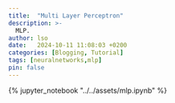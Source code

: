 ```yaml
---
title:  "Multi Layer Perceptron"
description: >-
  MLP.
author: lso
date:   2024-10-11 11:08:03 +0200
categories: [Blogging, Tutorial]
tags: [neuralnetworks,mlp]
pin: false
---
```


{% jupyter_notebook "../../assets/mlp.ipynb" %}